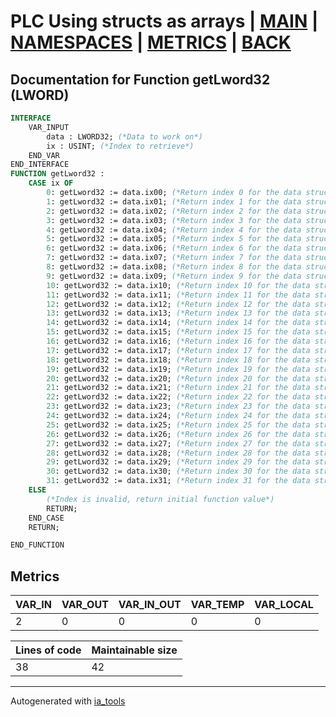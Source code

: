 # PLC Using structs as arrays | [MAIN] | [NAMESPACES] | [METRICS] | [BACK]  

## Documentation for Function getLword32 (LWORD)  

```pascal
INTERFACE
    VAR_INPUT
        data : LWORD32; (*Data to work on*)
        ix : USINT; (*Index to retrieve*)
    END_VAR
END_INTERFACE
FUNCTION getLword32 :
    CASE ix OF
    	0: getLword32 := data.ix00; (*Return index 0 for the data struct*)
    	1: getLword32 := data.ix01; (*Return index 1 for the data struct*)
    	2: getLword32 := data.ix02; (*Return index 2 for the data struct*)
    	3: getLword32 := data.ix03; (*Return index 3 for the data struct*)
    	4: getLword32 := data.ix04; (*Return index 4 for the data struct*)
    	5: getLword32 := data.ix05; (*Return index 5 for the data struct*)
    	6: getLword32 := data.ix06; (*Return index 6 for the data struct*)
    	7: getLword32 := data.ix07; (*Return index 7 for the data struct*)
    	8: getLword32 := data.ix08; (*Return index 8 for the data struct*)
    	9: getLword32 := data.ix09; (*Return index 9 for the data struct*)
    	10: getLword32 := data.ix10; (*Return index 10 for the data struct*)
    	11: getLword32 := data.ix11; (*Return index 11 for the data struct*)
    	12: getLword32 := data.ix12; (*Return index 12 for the data struct*)
    	13: getLword32 := data.ix13; (*Return index 13 for the data struct*)
    	14: getLword32 := data.ix14; (*Return index 14 for the data struct*)
    	15: getLword32 := data.ix15; (*Return index 15 for the data struct*)
    	16: getLword32 := data.ix16; (*Return index 16 for the data struct*)
    	17: getLword32 := data.ix17; (*Return index 17 for the data struct*)
    	18: getLword32 := data.ix18; (*Return index 18 for the data struct*)
    	19: getLword32 := data.ix19; (*Return index 19 for the data struct*)
    	20: getLword32 := data.ix20; (*Return index 20 for the data struct*)
    	21: getLword32 := data.ix21; (*Return index 21 for the data struct*)
    	22: getLword32 := data.ix22; (*Return index 22 for the data struct*)
    	23: getLword32 := data.ix23; (*Return index 23 for the data struct*)
    	24: getLword32 := data.ix24; (*Return index 24 for the data struct*)
    	25: getLword32 := data.ix25; (*Return index 25 for the data struct*)
    	26: getLword32 := data.ix26; (*Return index 26 for the data struct*)
    	27: getLword32 := data.ix27; (*Return index 27 for the data struct*)
    	28: getLword32 := data.ix28; (*Return index 28 for the data struct*)
    	29: getLword32 := data.ix29; (*Return index 29 for the data struct*)
    	30: getLword32 := data.ix30; (*Return index 30 for the data struct*)
    	31: getLword32 := data.ix31; (*Return index 31 for the data struct*)
    ELSE
    	(*Index is invalid, return initial function value*)
    	RETURN;
    END_CASE
    RETURN;

END_FUNCTION
```

## Metrics  

| VAR_IN | VAR_OUT | VAR_IN_OUT | VAR_TEMP | VAR_LOCAL |
| ------ | ------- | ---------- | --------- | -------- |
| 2 | 0 | 0 | 0 | 0 |  

| Lines of code | Maintainable size |
| ------------- | ----------------- |
| 38 | 42 |

---
Autogenerated with [ia_tools](https://github.com/tkucic/ia_tools)  

[MAIN]: ../../../../index_st.md
[NAMESPACES]: ../../nsList_st.md
[METRICS]: ../../../metrics_st.md
[BACK]: ../nsMain_st.md
